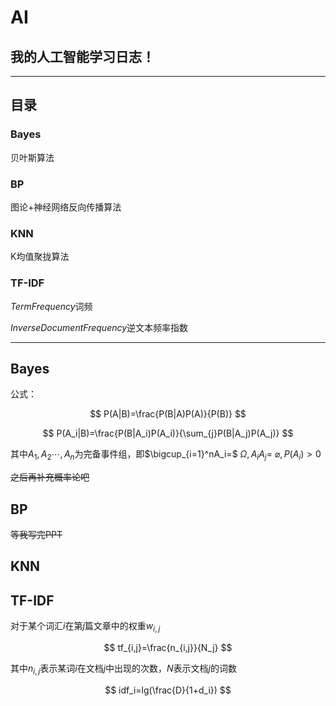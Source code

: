 # AI

## 我的人工智能学习日志！

---

## 目录

### Bayes

贝叶斯算法

### BP

图论+神经网络反向传播算法

### KNN

K均值聚拢算法

### TF-IDF

$Term Frequency$词频

$Inverse Document Frequency$逆文本频率指数

---

## Bayes

公式：

$$
P(A|B)=\frac{P(B|A)P(A)}{P(B)}
$$

$$
P(A_i|B)=\frac{P(B|A_i)P(A_i)}{\sum_{j}P(B|A_j)P(A_j)}
$$

其中$A_1,A_2\cdots ,A_n$为完备事件组，即$\bigcup_{i=1}^nA_i=$ $\Omega,A_iA_j=$ $\varnothing,P(A_i)>0$

~~之后再补充概率论吧~~

## BP

~~等我写完PPT~~

## KNN

## TF-IDF

对于某个词汇$i$在第$j$篇文章中的权重$w_{i,j}$

$$
tf_{i,j}=\frac{n_{i,j}}{N_j}
$$

其中$n_{i,j}$表示某词$i$在文档$j$中出现的次数，$N$表示文档$j$的词数

$$
idf_i=lg(\frac{D}{1+d_i})
$$
